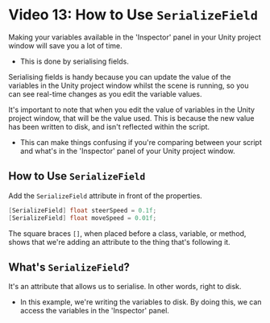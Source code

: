 # Video 13: How to Use `SerializeField`

Making your variables available in the 'Inspector' panel in your Unity project window will save you a lot of time.

- This is done by serialising fields.

Serialising fields is handy because you can update the value of the variables in the Unity project window whilst the scene is running, so you can see real-time changes as you edit the variable values.

It's important to note that when you edit the value of variables in the Unity project window, that will be the value used. This is because the new value has been written to disk, and isn't reflected within the script.

- This can make things confusing if you're comparing between your script and what's in the 'Inspector' panel of your Unity project window.

## How to Use `SerializeField`

Add the `SerializeField` attribute in front of the properties.

```c#
[SerializeField] float steerSpeed = 0.1f;
[SerializeField] float moveSpeed = 0.01f;
```

The square braces `[]`, when placed before a class, variable, or method, shows that we're adding an attribute to the thing that's following it.

## What's `SerializeField`?

It's an attribute that allows us to serialise. In other words, right to disk.

- In this example, we're writing the variables to disk. By doing this, we can access the variables in the 'Inspector' panel.
